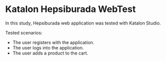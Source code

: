 # Katalon Hepsiburada WebTest

In this study, Hepsiburada web application was tested with Katalon Studio.

Tested scenarios:

- The user registers with the application.
- The user logs into the application.
- The user adds a product to the cart.
